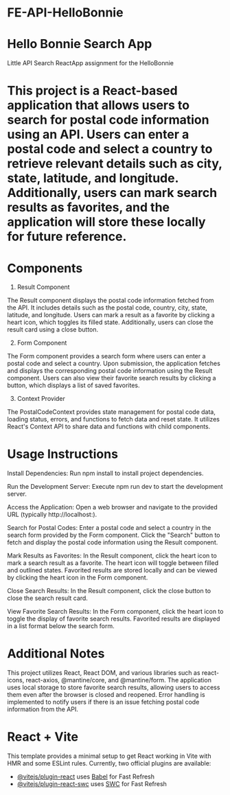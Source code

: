 # FE-API-HelloBonnie
# Hello Bonnie Search App
Little API Search ReactApp assignment for the HelloBonnie

# This project is a React-based application that allows users to search for postal code information using an API. Users can enter a postal code and select a country to retrieve relevant details such as city, state, latitude, and longitude. Additionally, users can mark search results as favorites, and the application will store these locally for future reference.

# Components
1. Result Component

The Result component displays the postal code information fetched from the API. It includes details such as the postal code, country, city, state, latitude, and longitude. Users can mark a result as a favorite by clicking a heart icon, which toggles its filled state. Additionally, users can close the result card using a close button.

2. Form Component

The Form component provides a search form where users can enter a postal code and select a country. Upon submission, the application fetches and displays the corresponding postal code information using the Result component. Users can also view their favorite search results by clicking a button, which displays a list of saved favorites.

3. Context Provider

The PostalCodeContext provides state management for postal code data, loading status, errors, and functions to fetch data and reset state. It utilizes React's Context API to share data and functions with child components.

# Usage Instructions
Install Dependencies: Run npm install to install project dependencies.

Run the Development Server: Execute npm run dev to start the development server.

Access the Application: Open a web browser and navigate to the provided URL (typically http://localhost:).

Search for Postal Codes: Enter a postal code and select a country in the search form provided by the Form component. Click the "Search" button to fetch and display the postal code information using the Result component.

Mark Results as Favorites: In the Result component, click the heart icon to mark a search result as a favorite. The heart icon will toggle between filled and outlined states. Favorited results are stored locally and can be viewed by clicking the heart icon in the Form component.

Close Search Results: In the Result component, click the close button to close the search result card.

View Favorite Search Results: In the Form component, click the heart icon to toggle the display of favorite search results. Favorited results are displayed in a list format below the search form.

# Additional Notes
This project utilizes React, React DOM, and various libraries such as react-icons, react-axios, @mantine/core, and @mantine/form.
The application uses local storage to store favorite search results, allowing users to access them even after the browser is closed and reopened.
Error handling is implemented to notify users if there is an issue fetching postal code information from the API.


# React + Vite
This template provides a minimal setup to get React working in Vite with HMR and some ESLint rules.
Currently, two official plugins are available:
- [@vitejs/plugin-react](https://github.com/vitejs/vite-plugin-react/blob/main/packages/plugin-react/README.md) uses [Babel](https://babeljs.io/) for Fast Refresh
- [@vitejs/plugin-react-swc](https://github.com/vitejs/vite-plugin-react-swc) uses [SWC](https://swc.rs/) for Fast Refresh
